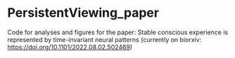 # PersistentViewing_paper
Code for analyses and figures for the paper: Stable conscious experience is represented by time-invariant neural patterns (currently on biorxiv: https://doi.org/10.1101/2022.08.02.502469)
